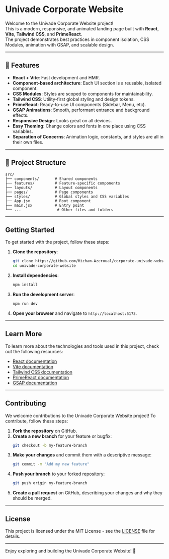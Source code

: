 # Univade Corporate Website

Welcome to the Univade Corporate Website project!  
This is a modern, responsive, and animated landing page built with **React**, **Vite**, **Tailwind CSS**, and **PrimeReact**.  
The project demonstrates best practices in component isolation, CSS Modules, animation with GSAP, and scalable design.

---

## 🚀 Features

- **React + Vite**: Fast development and HMR.
- **Component-based architecture**: Each UI section is a reusable, isolated component.
- **CSS Modules**: Styles are scoped to components for maintainability.
- **Tailwind CSS**: Utility-first global styling and design tokens.
- **PrimeReact**: Ready-to-use UI components (Sidebar, Menu, etc).
- **GSAP Animations**: Smooth, performant entrance and background effects.
- **Responsive Design**: Looks great on all devices.
- **Easy Theming**: Change colors and fonts in one place using CSS variables.
- **Separation of Concerns**: Animation logic, constants, and styles are all in their own files.

---

## 📁 Project Structure

```
src/
├── components/       # Shared components
├── features/         # Feature-specific components
├── layouts/          # Layout components
├── pages/            # Page components
├── styles/           # Global styles and CSS variables
├── App.jsx           # Root component
├── main.jsx          # Entry point
└── ...                # Other files and folders
```

---

## Getting Started

To get started with the project, follow these steps:

1. **Clone the repository**:
   ```bash
   git clone https://github.com/Hicham-Azeroual/corporate-univade-website.git
   cd univade-corporate-website
   ```
2. **Install dependencies**:
   ```bash
   npm install
   ```
3. **Run the development server**:
   ```bash
   npm run dev
   ```
4. **Open your browser** and navigate to `http://localhost:5173`.

---

## Learn More

To learn more about the technologies and tools used in this project, check out the following resources:

- [React documentation](https://reactjs.org/docs/getting-started.html)
- [Vite documentation](https://vitejs.dev/guide/)
- [Tailwind CSS documentation](https://tailwindcss.com/docs)
- [PrimeReact documentation](https://www.primefaces.org/primereact/showcase/#/)
- [GSAP documentation](https://greensock.com/docs/v3/GSAP)

---

## Contributing

We welcome contributions to the Univade Corporate Website project! To contribute, follow these steps:

1. **Fork the repository** on GitHub.
2. **Create a new branch** for your feature or bugfix:
   ```bash
   git checkout -b my-feature-branch
   ```
3. **Make your changes** and commit them with a descriptive message:
   ```bash
   git commit -m "Add my new feature"
   ```
4. **Push your branch** to your forked repository:
   ```bash
   git push origin my-feature-branch
   ```
5. **Create a pull request** on GitHub, describing your changes and why they should be merged.

---

## License

This project is licensed under the MIT License - see the [LICENSE](LICENSE) file for details.

---

Enjoy exploring and building the Univade Corporate Website! 🚀
